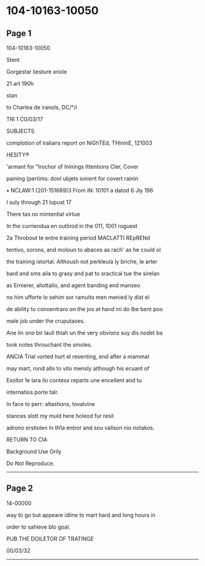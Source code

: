 # 104-10163-10050

## Page 1

104-10163-10050

Stent

Gorgestar liesture ariole

21 art 190h

stan

to Charlea de iranols, DC/°/i

TRI 1 C0/03/17

SUBJECTS

complotion of iralians report on NiGhTEd, THIninE, 121003

HESITY®

'armant for "Irochor of Ininings Ittentions Cler, Cover

paining (pertims: dool ubjets ionient for covert rainin

• NCLAW:1 (201-151689)3 From iN: 10101 a datod 6 Jly 196

I suly through 21 lupust 17

There tas no mintential virtue

In the curriendua en outlirod in the 011, 1001 roguest

2a Throbout te entre training period MACLATTI REpRENd

tentivo, sorons, and moloun to abaces as rach' as he could ol

the training istortal. Althoush not perkleula ly briche, le arter

bard and sms aila to grasy and pat to sractical tue the sirelan

as Ernierer, allottallo, and agent banding end manseo

no him ufforte lo sehim sor ramuito men menied ly dist el

de ability to conoentraro on the jos at hand ini do lbe bent poo

male job under the cruputaoes.

Ane lin ono bir laull thiah un the very obvions suy dis nodet ba

took notes throuchant the smoles.

ANCIA Trial vorted hurt el resenting, end after a mammat

may mart, rond allo to vito mensly although his ecuant of

Esollot 1e lara ilo contess reparts une encellent and tu

internatios porte talr.

In face to perr: altastions, tovalvine

stances slott my muld here holeod fur resil

adrono erstiolen In th1a entror and sou valison nio notakos.

RETURN TO CIA

Background Use Orily

Do Not Reproduce.

---

## Page 2

14-00000

way to go but appeare idline to mart hard and long hours in

order to sahieve blo goal.

PUB THE DOILETOR OF TRATINGE

00/03/32

---

